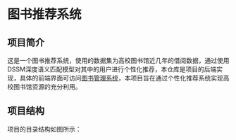 # 图书推荐系统

## 项目简介

这是一个图书推荐系统，使用的数据集为高校图书馆近几年的借阅数据，通过使用DSSM深度语义匹配模型对其中的用户进行个性化推荐，本仓库是项目的后端实现，具体的前端界面可访问[图书管理系统](https://mikus.love/book/login)，本项目旨在通过个性化推荐系统实现高校图书馆资源的充分利用。

## 项目结构

项目的目录结构如图所示：

